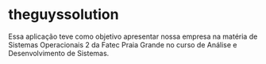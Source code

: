 # theguyssolution
 
  Essa aplicação teve como objetivo apresentar nossa empresa na matéria de Sistemas Operacionais 2 da Fatec Praia Grande no curso de 
 Análise e Desenvolvimento de Sistemas. 
